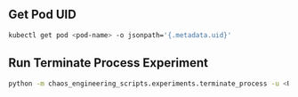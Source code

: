 ## Get Pod UID
```sh
kubectl get pod <pod-name> -o jsonpath='{.metadata.uid}'
```

## Run Terminate Process Experiment
```sh
python -m chaos_engineering_scripts.experiments.terminate_process -u <UID of target pod>
```
